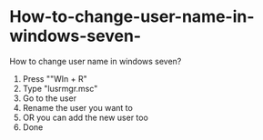 # How-to-change-user-name-in-windows-seven-
How to change user name in windows seven?

1. Press ""WIn + R"
2. Type "lusrmgr.msc"
3. Go to the user
4. Rename the user you want to
5. OR you can add the new user too
6. Done

